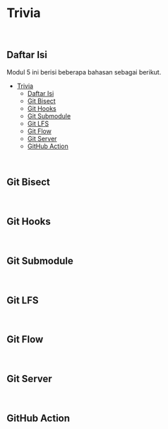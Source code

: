 # Trivia



</br>

## Daftar Isi

Modul 5 ini berisi beberapa bahasan sebagai berikut.

- [Trivia](#trivia)
  - [Daftar Isi](#daftar-isi)
  - [Git Bisect](#git-bisect)
  - [Git Hooks](#git-hooks)
  - [Git Submodule](#git-submodule)
  - [Git LFS](#git-lfs)
  - [Git Flow](#git-flow)
  - [Git Server](#git-server)
  - [GitHub Action](#github-action)

</br>

## Git Bisect



</br>

## Git Hooks



</br>

## Git Submodule



</br>

## Git LFS



</br>

## Git Flow



</br>

## Git Server



</br>

## GitHub Action
